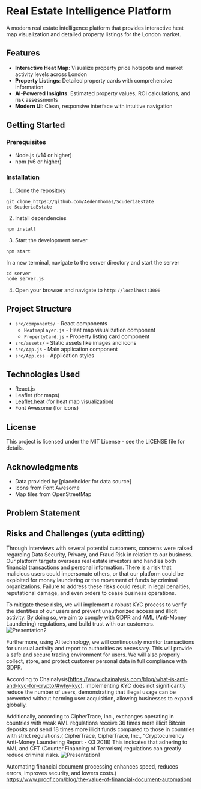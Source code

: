 # Real Estate Intelligence Platform

A modern real estate intelligence platform that provides interactive heat map visualization and detailed property listings for the London market.

## Features

- **Interactive Heat Map**: Visualize property price hotspots and market activity levels across London
- **Property Listings**: Detailed property cards with comprehensive information
- **AI-Powered Insights**: Estimated property values, ROI calculations, and risk assessments
- **Modern UI**: Clean, responsive interface with intuitive navigation

## Getting Started

### Prerequisites

- Node.js (v14 or higher)
- npm (v6 or higher)

### Installation

1. Clone the repository

```
git clone https://github.com/AedenThomas/ScuderiaEstate
cd ScuderiaEstate
```

2. Install dependencies

```
npm install
```

3. Start the development server

<!-- from root dir do npm start and from server dir do node server.js (also before that to cd into server dir) -->

```
npm start
```

In a new terminal, navigate to the server directory and start the server

```
cd server
node server.js
```

4. Open your browser and navigate to `http://localhost:3000`

## Project Structure

- `src/components/` - React components
  - `HeatmapLayer.js` - Heat map visualization component
  - `PropertyCard.js` - Property listing card component
- `src/assets/` - Static assets like images and icons
- `src/App.js` - Main application component
- `src/App.css` - Application styles

## Technologies Used

- React.js
- Leaflet (for maps)
- Leaflet.heat (for heat map visualization)
- Font Awesome (for icons)

## License

This project is licensed under the MIT License - see the LICENSE file for details.

## Acknowledgments

- Data provided by [placeholder for data source]
- Icons from Font Awesome
- Map tiles from OpenStreetMap


## Problem Statement



## Risks and Challenges (yuta editting)

Through interviews with several potential customers, concerns were raised regarding Data Security, Privacy, and Fraud Risk in relation to our business.
Our platform targets overseas real estate investors and handles both financial transactions and personal information.
There is a risk that malicious users could impersonate others, or that our platform could be exploited for money laundering or the movement of funds by criminal organizations.
Failure to address these risks could result in legal penalties, reputational damage, and even orders to cease business operations.

To mitigate these risks, we will implement a robust KYC process to verify the identities of our users and prevent unauthorized access and illicit activity.
By doing so, we aim to comply with GDPR and AML (Anti-Money Laundering) regulations, and build trust with our customers.
![Presentation2](https://github.com/user-attachments/assets/b0f45abd-f9b3-4e95-bb84-b1dca0f95efb)

Furthermore, using AI technology, we will continuously monitor transactions for unusual activity and report to authorities as necessary.
This will provide a safe and secure trading environment for users.
We will also properly collect, store, and protect customer personal data in full compliance with GDPR.

According to Chainalysis(https://www.chainalysis.com/blog/what-is-aml-and-kyc-for-crypto/#why-kyc), implementing KYC does not significantly reduce the number of users, demonstrating that illegal usage can be prevented without harming user acquisition, allowing businesses to expand globally.

Additionally, according to CipherTrace, Inc., exchanges operating in countries with weak AML regulations receive 36 times more illicit Bitcoin deposits and send 18 times more illicit funds compared to those in countries with strict regulations.( CipherTrace, CipherTrace, Inc., “Cryptocurrency Anti-Money Laundering Report - Q3 2018)
This indicates that adhering to AML and CFT (Counter Financing of Terrorism) regulations can greatly reduce criminal risks.
![Presentation1](https://github.com/user-attachments/assets/e23a4e9d-b0ef-4f50-ba99-cc0a45c44149)

Automating financial document processing enhances speed, reduces errors, improves security, and lowers costs.( https://www.proof.com/blog/the-value-of-financial-document-automation)


